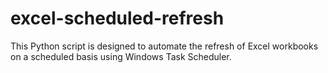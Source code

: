 # excel-scheduled-refresh
This Python script is designed to automate the refresh of Excel workbooks on a scheduled basis using Windows Task Scheduler.
